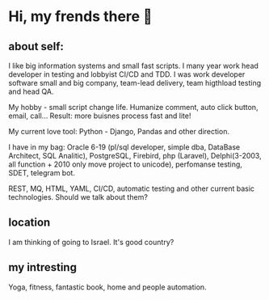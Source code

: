 # Hi, my frends there 👋

## about self:

I like big information systems and small fast scripts. I many year work head developer in testing and lobbyist CI/CD and TDD.
I was work developer software small and big company, team-lead delivery, team higthload testing and head QA.

My hobby - small script change life. Humanize сomment, auto click button, email, call... Result: more buisnes process fast and lite!

My current love tool: Python - Django, Pandas and other direction.

I have in my bag: Oracle 6-19 (pl/sql developer, simple dba, DataBase Architect, SQL Analitic), PostgreSQL, Firebird, php (Laravel), Delphi(3-2003, all function + 2010 only move project to unicode), perfomanse testing, SDET, telegram bot.

REST, MQ, HTML, YAML, CI/CD, automatic testing and other current basic technologies. Should we talk about them?

## location

I am thinking of going to Israel. It's good country?

## my intresting

Yoga, fitness, fantastic book, home and people automation.
